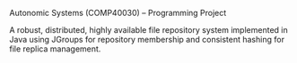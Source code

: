 Autonomic Systems (COMP40030) – Programming Project

A robust, distributed, highly available file repository system implemented in Java using JGroups for repository membership and consistent hashing for file replica management.